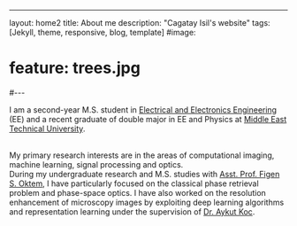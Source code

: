 ---
layout: home2
title: About me
description: "Cagatay Isil's website"
tags: [Jekyll, theme, responsive, blog, template]
#image:
#  feature: trees.jpg
#---


I am a second-year M.S. student in <a href="https://eee.metu.edu.tr/" target="_blank">Electrical and Electronics Engineering</a> (EE) and a recent graduate of double major in EE and Physics at <a href="http://www.metu.edu.tr/" target="_blank">Middle East Technical University</a>.

<br />
My primary research interests are in the areas of computational imaging, machine learning, signal processing and optics.

<br />
During my undergraduate research and M.S. studies with <a href="https://blog.metu.edu.tr/figeno/" target="_blank">Asst. Prof. Figen S. Oktem</a>, I have particularly focused on the classical phase retrieval problem and phase-space optics. I have also worked on the resolution enhancement of microscopy images by exploiting deep learning algorithms and representation learning under the supervision of <a href="https://www.linkedin.com/in/aykut-ko%C3%A7-9a37abb5/" target="_blank">Dr. Aykut Koc</a>.


